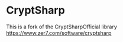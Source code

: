# CryptSharp
This is a fork of the CryptSharpOfficial library https://www.zer7.com/software/cryptsharp
